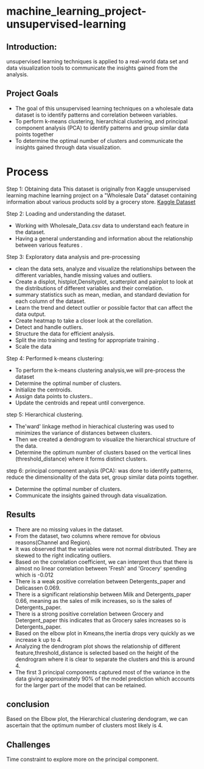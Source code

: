 # machine_learning_project-unsupervised-learning

## Introduction:
unsupervised learning techniques is applied to a real-world data set and data visualization tools to communicate the insights gained from the analysis.

## Project  Goals
- The goal of this unsupervised learning techniques on a wholesale data dataset is to identify patterns and correlation between variables.
- To perform k-means clustering, hierarchical clustering, and principal component analysis (PCA) to identify patterns and group similar data points together
- To determine the optimal number of clusters and communicate the insights gained through data visualization.


# Process
Step 1: Obtaining data
This dataset is originally  fron Kaggle unsupervised learning machine learning project on a "Wholesale Data" dataset containing information about various products sold by a grocery store.
[Kaggle Dataset](https://www.kaggle.com/datasets/binovi/wholesale-customers-data-set)

Step 2: Loading and understanding the dataset.
- Working with Wholesale_Data.csv data to understand  each feature in the dataset.
- Having a general understanding and information about the relationship between various features .

Step 3: Exploratory data analysis and pre-processing 
- clean the data sets, analyze and visualize the relationships between the different variables, handle missing values and outliers.
- Create a displot, histplot,Densityplot, scatterplot and pairplot to look at the distributions of different variables and their correlation.
- summary statistics such as mean, median, and standard deviation for each column of the dataset. 
- Learn the trend and detect outlier or possible factor that can affect the data output.
- Create heatmap to take a closer look at the corellation.
- Detect and handle outliers.
- Structure the data for efficient analysis.
- Split the into training and testing for appropriate training .
- Scale the data 

Step 4: Performed k-means clustering:
- To perform the k-means clustering analysis,we will pre-process the dataset
- Determine the optimal number of clusters.
- Initialize the centroids.
- Assign data points to clusters..
- Update the centroids and repeat until convergence.

step 5: Hierarchical clustering.
- The'ward' linkage method in hierachical clustering was used to minimizes the variance of distances between clusters. 
- Then we created a dendrogram to visualize the hierarchical structure of the data.
- Determine the optimum number of clusters based on the vertical lines (threshold_distance) where it forms distinct clusters.

step 6: principal component analysis (PCA): was done to identify patterns, reduce the dimensionality of the data set, group similar data points together.
-  Determine the optimal number of clusters.
-  Communicate the insights gained through data visualization.



## Results
- There are no missing values in the dataset.
- From the dataset, two columns where remove for obvious reasons(Channel and Region).
- It was observed that the variables were not normal distributed. They are skewed to the right indicating outliers.
- Based on the correlation coefficient, we can interpret thus that  there is almost no linear correlation between 'Fresh' and 'Grocery' spending which is  -0.012
- There is a weak positive  correlation between Detergents_paper and Delicassen 0.069.
- There is a significant relationship  between Milk and Detergents_paper 0.66, meaning as the sales of milk increases, so is the sales of Detergents_paper.
- There is a strong positive correlation between Grocery and Detergent_paper this indicates that as Grocery sales increases so is Detergents_paper.
- Based on the elbow plot in Kmeans,the inertia drops very quickly as we increase k up to 4.
- Analyzing the dendrogram plot shows the relationship  of different feature,threshold_distance is selected based on the height of the dendrogram where it is clear to separate the clusters and this is around 4.
- The first 3 principal components captured most of the variance in the data giving approximately 90% of the model prediction which accounts for the larger part of the model that can be retained.
## conclusion
 Based on the Elbow plot, the Hierarchical clustering dendogram, we can ascertain that the optimum number of clusters most likely is 4.
 ## Challenges
   Time constraint to explore more on the principal component.